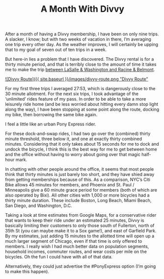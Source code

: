 ﻿---
layout: post
title: A Month With Divvy
---

After a month of having a Divvy membership, I have been on only nine trips.  A slacker, I know; but with two weeks of vacation in there, I’m averaging one trip every other day.  As the weather improves, I will certainly be upping that to my goal of seven out of ten trips in a week.

But here-in lies a problem that I have discovered.  The Divvy rental is for a thirty minute period, and that is terribly close to the amount of time it takes me to make the trip [between LaSalle & Washington and Racine & Belmont](https://goo.gl/maps/rX8KRLvEU6U2).

[![Divvy Route]({{ site.baseurl }}/images/divvy-route.png "Divvy Route"](https://goo.gl/maps/rX8KRLvEU6U2)

For my first three trips I averaged 27:53, which is dangerously close to the 30 minute allotment. For the next six trips, I took advantage of the ‘unlimited’ rides feature of my pass.  In order to be able to take a more leisurely ride home (and be less worried about hitting every damn stop light along the way), I have been stopping at some point along the route, docking my bike, then borrowing the same bike again.

I feel a little like an urban Pony Express rider.

For these dock-and-swap rides, I had two go over the (combined) thirty minute threshold, three below it, and one at exactly thirty combined minutes.  Considering that it only takes about 15 seconds for me to dock and undock the bicycle, I think this is the best way for me to get between home and the office without having to worry about going over that magic half-hour mark.

In chatting with other people around the office, it seems that most people think that thirty minutes is just barely too short, and they have shied away from getting memberships because of this.  As a comparison, NYC’s Citi Bike allows 45 minutes for members, and Phoenix and St. Paul / Minneapolis give a 60 minute grace period for members (both of which are also operated by Bixi).  All other cities with 1,000 or more bicycles had a thirty minute duration.  These include Boston, Long Beach, Miami Beach, San Diego, and Washington, D.C.

Taking a look at time estimates from Google Maps, for a conservative rider that wants to keep their ride under an estimated 25 minutes, Divvy is basically limiting their customers to only those south of Fullerton, north of 35th St (you can maybe make it to a Sox game!), and east of Garfield Park.  By my estimates, just adding 15 minutes to the allotted time will open up a much larger segment of Chicago, even if that time is only offered to members.  I really wish I had much better data on population segments, household incomes, commuter routes, and wear costs per mile on the bicycles.  Oh the fun I could have with all of that data.

Alternatively, they could just advertise the #PonyExpress option (I’m going to make this happen).